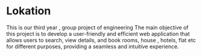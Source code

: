 # Lokation
This is our third year , group project of engineering
The main objective of this project is to develop a user-friendly and efficient web application that allows users to search, view details, and book rooms, house , hotels, flat etc for different purposes, providing a seamless and intuitive experience.
